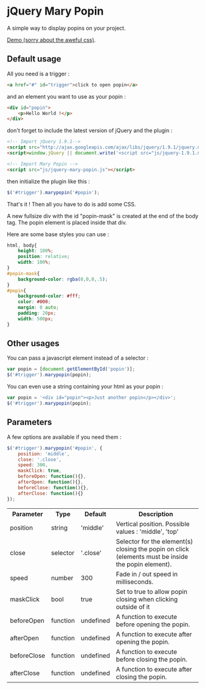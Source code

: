 jQuery Mary Popin
===========

A simple way to display popins on your project.

[Demo (sorry about the aweful css)](https://rawgithub.com/antoineguillou/jquery-MaryPopin/master/demo.html).

Default usage
-------------

All you need is a trigger :

```html
<a href="#" id="trigger">click to open popin</a>
```

and an element you want to use as your popin :

```html
<div id="popin">
	<p>Hello World !</p>
</div>
```
don't forget to include the latest version of jQuery and the plugin :

```html
<!-- Import jQuery 1.9.1-->
<script src="http://ajax.googleapis.com/ajax/libs/jquery/1.9.1/jquery.min.js"></script>
<script>window.jQuery || document.write('<script src="js/jquery-1.9.1.min.js"><\/script>')</script>

<!-- Import Mary Popin -->
<script src="js/jquery-mary-popin.js"></script>
```

then initialize the plugin like this :

```javascript
$('#trigger').marypopin('#popin');
```

That's it ! 
Then all you have to do is add some CSS.

A new fullsize div with the id "popin-mask" is created at the end of the body tag.
The popin element is placed inside that div.

Here are some base styles you can use :

```css
html, body{
	height: 100%;
	position: relative;
	width: 100%;
}
#popin-mask{
	background-color: rgba(0,0,0,.5);
}
#popin{
	background-color: #fff;
	color: #000;
	margin: 0 auto;
	padding: 20px;
	width: 500px;
}
```

Other usages
-------------

You can pass a javascript element instead of a selector :

```javascript
var popin = [document.getElementById('popin')];
$('#trigger').marypopin(popin);
```

You can even use a string containing your html as your popin :

```javascript
var popin = '<div id="popin"><p>Just another popin</p></div>';
$('#trigger').marypopin(popin);
```


Parameters
-------------

A few options are available if you need them :

```javascript
$('#trigger').marypopin('#popin', {
	position: 'middle',
	close: '.close',
	speed: 300,
	maskClick: true,
	beforeOpen: function(){},
	afterOpen: function(){},
	beforeClose: function(){},
	afterClose: function(){}
});
```

<table>
  <tr>
    <th>Parameter</th><th>Type</th><th>Default</th><th>Description</th>
  </tr>
  <tr>
    <td>position</td><td>string</td><td>'middle'</td><td>Vertical position. Possible values : 'middle', 'top'</td>
  </tr>
  <tr>
    <td>close</td><td>selector</td><td>'.close'</td><td>Selector for the element(s) closing the popin on click (elements must be inside the popin element).</td>
  </tr>
  <tr>
    <td>speed</td><td>number</td><td>300</td><td>Fade in / out speed in milliseconds.</td>
  </tr>
  <tr>
    <td>maskClick</td><td>bool</td><td>true</td><td>Set to true to allow popin closing when clicking outside of it</td>
  </tr>
  <tr>
    <td>beforeOpen</td><td>function</td><td>undefined</td><td>A function to execute before opening the popin.</td>
  </tr>
  <tr>
    <td>afterOpen</td><td>function</td><td>undefined</td><td>A function to execute after opening the popin.</td>
  </tr>
  <tr>
    <td>beforeClose</td><td>function</td><td>undefined</td><td>A function to execute before closing the popin.</td>
  </tr>
  <tr>
    <td>afterClose</td><td>function</td><td>undefined</td><td>A function to execute after closing the popin.</td>
  </tr>
</table>